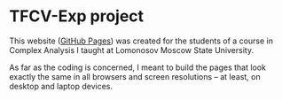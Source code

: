 # TFCV-Exp project
This website ([GitHub Pages](tfcv-exp.narod.ru)) was created for the students of a course in Complex Analysis I taught at Lomonosov Moscow State University. 

As far as the coding is concerned, I meant to build the pages that look exactly the same in all browsers and screen resolutions – at least, on desktop and laptop devices. 
